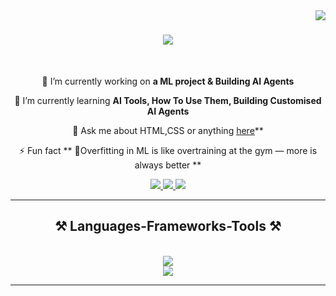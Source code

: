 <img align="right" src="https://visitor-badge.laobi.icu/badge?page_id=KSanju10.KSanju10" />

<h1 align="center">
  <img src="https://readme-typing-svg.herokuapp.com/?font=Righteous&size=35&center=true&vCenter=true&width=500&height=70&duration=4000&repeat=0&color=808080&lines=Hi+There!+👋;+I'm+Sanjay+Kumar..!;Hi+There!+👋;+I'm+Sanjay+Kumar..!;Hi+There!+👋;+I'm+Sanjay+Kumar..!;Hi+There!+👋;+I'm+Sanjay+Kumar..!;Hi+There!+👋;+I'm+Sanjay+Kumar..!;Hi+There!+👋;+I'm+Sanjay+Kumar..!;Hi+There!+👋;+I'm+Sanjay+Kumar..!;Hi+There!+👋;+I'm+Sanjay+Kumar..!;Hi+There!+👋;+I'm+Sanjay+Kumar..!;Hi+There!+👋;+I'm+Sanjay+Kumar..!;Hi+There!+👋;+I'm+Sanjay+Kumar..!;Hi+There!+👋;+I'm+Sanjay+Kumar..!;Hi+There!+👋;+I'm+Sanjay+Kumar..!;Hi+There!+👋;+I'm+Sanjay+Kumar..!;Hi+There!+👋;+I'm+Sanjay+Kumar..!;Hi+There!+👋;+I'm+Sanjay+Kumar..!;Hi+There!+👋;+I'm+Sanjay+Kumar..!;Hi+There!+👋;+I'm+Sanjay+Kumar..!;Hi+There!+👋;+I'm+Sanjay+Kumar..!;Hi+There!+👋;+I'm+Sanjay+Kumar..!" />
</h1>



<br/>

<div align="center">
 
 🔭 I’m currently working on **a ML project & Building AI Agents**
 
 🌱 I’m currently learning **AI Tools, How To Use Them, Building Customised AI Agents**

💬 Ask me about HTML,CSS or anything [here](https://github.com/KSanju10/KSanju10/issues)**

⚡ Fun fact ** 🧠Overfitting in ML is like overtraining at the gym — more is always better **

 </div>

<div align="center"> 
  <a href="mailto:ksanjusk10@gmail.com">
    <img src="https://img.shields.io/badge/Gmail-333333?style=for-the-badge&logo=gmail&logoColor=red" />
  </a>
  <a href="https://www.linkedin.com/in/sanjay-kumarsk10/" target="_blank">
    <img src="https://img.shields.io/badge/LinkedIn-0077B5?style=for-the-badge&logo=linkedin&logoColor=white" target="_blank" />
  </a>
  <a href="https://KSanju10.github.io" target="_blank">
     <img src="https://img.shields.io/badge/Portfolio-FF5722?style=for-the-badge&logo=todoist&logoColor=white" target="_blank" />
  </a>
</div>

<hr/>

<h2 align="center">⚒️ Languages-Frameworks-Tools ⚒️</h2>
<br/>
<div align="center">
    <img src="https://skillicons.dev/icons?i=python,c,java,mysql,git"/><br>
    <img src="https://skillicons.dev/icons?i=html,css,vscode,github"/>

<br/>
<hr/>
